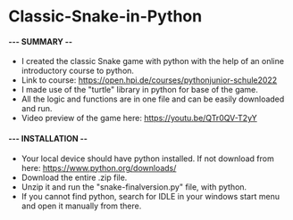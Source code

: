 # Classic-Snake-in-Python
#### --- SUMMARY --
- I created the classic Snake game with python with the help of an online introductory course to python. 
- Link to course: https://open.hpi.de/courses/pythonjunior-schule2022
- I made use of the "turtle" library in python for base of the game. 
- All the logic and functions are in one file and can be easily downloaded and run. 
- Video preview of the game here: https://youtu.be/QTr0QV-T2yY

#### --- INSTALLATION --

- Your local device should have python installed. If not download from here: https://www.python.org/downloads/
- Download the entire .zip file.
- Unzip it and run the "snake-finalversion.py" file, with python.
- If you cannot find python, search for IDLE in your windows start menu and open it manually from there. 
